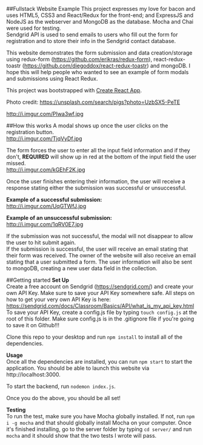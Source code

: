##Fullstack Website Example
This project expresses my love for bacon and uses HTML5, CSS3 and React/Redux for the front-end; and ExpressJS and NodeJS as the webserver and MongoDB as the database. Mocha and Chai were used for testing.<br>
Sendgrid API is used to send emails to users who fill out the form for registration and to store their info in the Sendgrid contact database.<br>

This website demonstrates the form submission and data creation/storage using redux-form (https://github.com/erikras/redux-form), react-redux-toastr (https://github.com/diegoddox/react-redux-toastr) and mongoDB. I hope this will help people who wanted to see an example of form modals and submissions using React Redux.

This project was bootstrapped with [Create React App](https://github.com/facebookincubator/create-react-app).

Photo credit: https://unsplash.com/search/pigs?photo=UzbSX5-PeTE

http://i.imgur.com/PIwa3wf.jpg

##How this works
A modal shows up once the user clicks on the registration button.<br>
http://i.imgur.com/TjqVyDf.jpg

The form forces the user to enter all the input field information and if they don't, **REQUIRED** will show up in red at the bottom of the input field the user missed.<br>
http://i.imgur.com/kGEhF2K.jpg

Once the user finishes entering their information, the user will receive a response stating either the submission was successful or unsuccessful.

**Example of a successful submission:**<br>
http://i.imgur.com/UqGTWfJ.jpg

**Example of an unsuccessful submission:**<br>
http://i.imgur.com/1qRV0E7.jpg

If the submission was not successful, the modal will not disappear to allow the user to hit submit again.<br>
If the submission is successful, the user will receive an email stating that their form was received. The owner of the website will also receive an email stating that a user submitted a form. The user information will also be sent to mongoDB, creating a new user data field in the collection.

##Getting started
**Set Up**<br>
Create a free account on Sendgrid (https://sendgrid.com/) and create your own API Key. Make sure to save your API Key somewhere safe. All steps on how to get your very own API Key is here: https://sendgrid.com/docs/Classroom/Basics/API/what_is_my_api_key.html To save your API Key, create a config.js file by typing `touch config.js` at the root of this folder. Make sure config.js is in the .gitignore file if you're going to save it on Github!!!

Clone this repo to your desktop and run `npm install` to install all of the dependencies.

**Usage**<br>
Once all the dependencies are installed, you can run `npm start` to start the application. You should be able to launch this website via http://localhost:3000.

To start the backend, run `nodemon index.js`.

Once you do the above, you should be all set!

**Testing**<br>
To run the test, make sure you have Mocha globally installed. If not, run `npm i -g mocha` and that should globally install Mocha on your computer. Once it's finished installing, go to the server folder by typing `cd server/` and run `mocha` and it should show that the two tests I wrote will pass.

